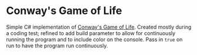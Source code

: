 # Conway's Game of Life
Simple C# implementation of [Conway's Game of Life](https://en.wikipedia.org/wiki/Conway%27s_Game_of_Life). Created mostly during a coding test; refined to add build parameter to allow for continuously running the program and to include color on the console. Pass in `true` on run to have the program run continuously.